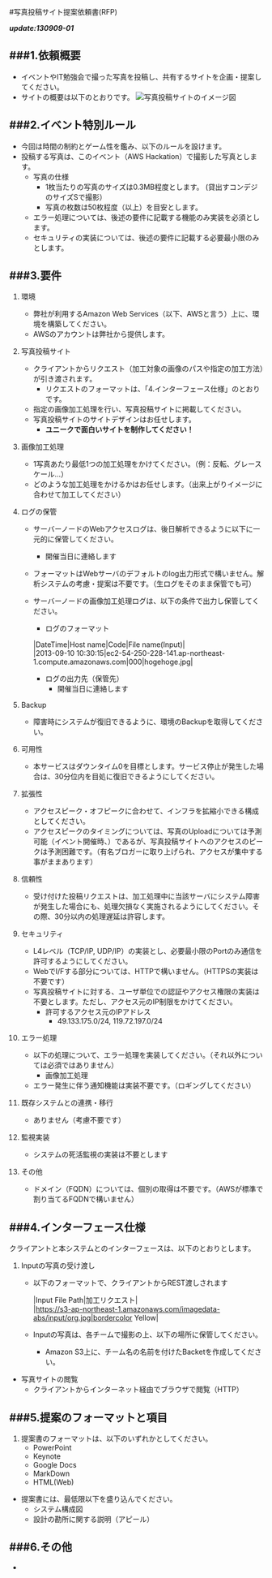 #写真投稿サイト提案依頼書(RFP)

***update:130909-01***


###1.依頼概要
---
* イベントやIT勉強会で撮った写真を投稿し、共有するサイトを企画・提案してください。
* サイトの概要は以下のとおりです。
![写真投稿サイトのイメージ図](https://s3-ap-northeast-1.amazonaws.com/aws-hackathon/RFP-images/image.jpg) 

###2.イベント特別ルール
---

* 今回は時間の制約とゲーム性を鑑み、以下のルールを設けます。  
* 投稿する写真は、このイベント（AWS Hackation）で撮影した写真とします。 
	* 写真の仕様
		* 1枚当たりの写真のサイズは0.3MB程度とします。 (貸出すコンデジのサイズSで撮影）  
		* 写真の枚数は50枚程度（以上）を目安とします。
	* エラー処理については、後述の要件に記載する機能のみ実装を必須とします。
	* セキュリティの実装については、後述の要件に記載する必要最小限のみとします。

###3.要件
---

1. 環境
	* 弊社が利用するAmazon Web Services（以下、AWSと言う）上に、環境を構築してください。　
	* AWSのアカウントは弊社から提供します。
2. 写真投稿サイト
	* クライアントからリクエスト（加工対象の画像のパスや指定の加工方法）が引き渡されます。
		* リクエストのフォーマットは、「4.インターフェース仕様」のとおりです。
	* 指定の画像加工処理を行い、写真投稿サイトに掲載してください。
	* 写真投稿サイトのサイトデザインはお任せします。
		* **ユニークで面白いサイトを制作してください！**
3. 画像加工処理
	* 1写真あたり最低1つの加工処理をかけてください。（例：反転、グレースケール…）
	* どのような加工処理をかけるかはお任せします。（出来上がりイメージに合わせて加工してください）
4. ログの保管
	* サーバーノードのWebアクセスログは、後日解析できるように以下に一元的に保管してください。
		- 開催当日に連絡します
	* フォーマットはWebサーバのデフォルトのlog出力形式で構いません。解析システムの考慮・提案は不要です。（生ログをそのまま保管でも可）
	* サーバーノードの画像加工処理ログは、以下の条件で出力し保管してください。
		- ログのフォーマット

		|DateTime|Host name|Code|File name(Input)|  
		|2013-09-10 10:30:15|ec2-54-250-228-141.ap-northeast-1.compute.amazonaws.com|000|hogehoge.jpg|

		- ログの出力先（保管先）
			- 開催当日に連絡します
5. Backup
	* 障害時にシステムが復旧できるように、環境のBackupを取得してください。
6. 可用性
	* 本サービスはダウンタイム0を目標とします。サービス停止が発生した場合は、30分位内を目処に復旧できるようにしてください。
7. 拡張性
	* アクセスピーク・オフピークに合わせて、インフラを拡縮小できる構成としてください。
	* アクセスピークのタイミングについては、写真のUploadについては予測可能（イベント開催時、）であるが、写真投稿サイトへのアクセスのピークは予測困難です。（有名ブロガーに取り上げられ、アクセスが集中する事がままあります）
8. 信頼性
	* 受け付けた投稿リクエストは、加工処理中に当該サーバにシステム障害が発生した場合にも、処理欠損なく実施されるようにしてください。その際、30分以内の処理遅延は許容します。
9. セキュリティ
	* L4レベル（TCP/IP, UDP/IP）の実装とし、必要最小限のPortのみ通信を許可するようにしてください。
	* WebでI/Fする部分については、HTTPで構いません。（HTTPSの実装は不要です）
	* 写真投稿サイトに対する、ユーザ単位での認証やアクセス権限の実装は不要とします。ただし、アクセス元のIP制限をかけてください。
		* 許可するアクセス元のIPアドレス
			* 49.133.175.0/24, 119.72.197.0/24
10. エラー処理
	* 以下の処理について、エラー処理を実装してください。（それ以外については必須ではありません）
		* 画像加工処理
	* エラー発生に伴う通知機能は実装不要です。（ロギングしてください）
		
11. 既存システムとの連携・移行
	* ありません（考慮不要です）
12. 監視実装
	* システムの死活監視の実装は不要とします
13. その他
	* ドメイン（FQDN）については、個別の取得は不要です。（AWSが標準で割り当てるFQDNで構いません） 

###4.インターフェース仕様
---
クライアントと本システムとのインターフェースは、以下のとおりとします。  

1. Inputの写真の受け渡し
	- 以下のフォーマットで、クライアントからREST渡しされます
	
		|Input File Path|加工リクエスト|  
		|https://s3-ap-northeast-1.amazonaws.com/imagedata-abs/input/org.jpg|bordercolor Yellow|

	- Inputの写真は、各チームで撮影の上、以下の場所に保管してください。
		- Amazon S3上に、チーム名の名前を付けたBacketを作成してください。
* 写真サイトの閲覧	
	- クライアントからインターネット経由でブラウザで閲覧（HTTP）
	
###5.提案のフォーマットと項目
---
1. 提案書のフォーマットは、以下のいずれかとしてください。
	* PowerPoint
	* Keynote
	* Google Docs
	* MarkDown
	* HTML(Web)
* 提案書には、最低限以下を盛り込んでください。
	* システム構成図
	* 設計の勘所に関する説明（アピール）

###6.その他
---
* 